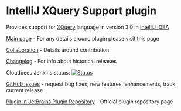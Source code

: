 # IntelliJ XQuery Support plugin
Provides support for [XQuery](http://www.w3schools.com/xquery/) language in version 3.0 in [IntelliJ IDEA](http://www.jetbrains.com/idea/)

[Main page](http://ligasgr.github.io/intellij-xquery/) - For any details around plugin please visit this page

[Collaboration](http://ligasgr.github.io/intellij-xquery/collaboration.html) - Details around contribution

[Changelog](http://ligasgr.github.io/intellij-xquery/changelog.html) - For info about historical releases

Cloudbees Jenkins status: [![Status](https://buildhive.cloudbees.com/job/ligasgr/job/intellij-xquery/badge/icon)](https://buildhive.cloudbees.com/job/ligasgr/job/intellij-xquery/)

[GitHub Issues](https://github.com/ligasgr/intellij-xquery/issues) - request bug fixes, new features, enhancements, track current release

[Plugin in JetBrains Plugin Repository](http://plugins.jetbrains.com/plugin/7262?pr=) - Official plugin repository page
